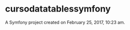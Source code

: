 cursodatatablessymfony
======================

A Symfony project created on February 25, 2017, 10:23 am.
